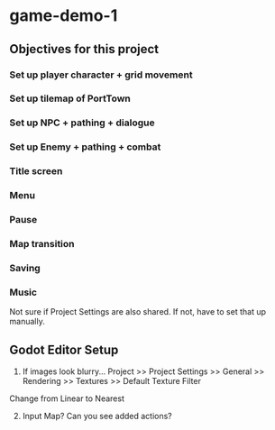 # game-demo-1


## Objectives for this project

### Set up player character + grid movement
### Set up tilemap of PortTown
### Set up NPC + pathing + dialogue
### Set up Enemy + pathing + combat
### Title screen
### Menu
### Pause
### Map transition
### Saving
### Music

Not sure if Project Settings are also shared. If not, have to set that up manually. 

## Godot Editor Setup
1. If images look blurry...
Project >> Project Settings >> General >> Rendering >> Textures >> Default Texture Filter

  Change from Linear to Nearest

2. Input Map? Can you see added actions?
